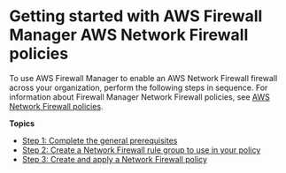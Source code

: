 # Getting started with AWS Firewall Manager​ AWS Network Firewall policies<a name="getting-started-fms-network-firewall"></a>

To use AWS Firewall Manager to enable an AWS Network Firewall firewall across your organization, perform the following steps in sequence\. For information about Firewall Manager Network Firewall policies, see [AWS Network Firewall policies](network-firewall-policies.md)\.

**Topics**
+ [Step 1: Complete the general prerequisites](complete-prereq-network-firewall.md)
+ [Step 2: Create a Network Firewall rule group to use in your policy](get-started-fms-create-network-firewall-rule-group.md)
+ [Step 3: Create and apply a Network Firewall policy](get-started-fms-network-firewall-create-policy.md)